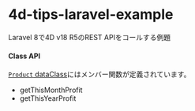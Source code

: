 # 4d-tips-laravel-example
Laravel 8で4D v18 R5のREST APIをコールする例題

#### Class API

[`Product` dataClass](blob/main/4D/Shop/Project/Sources/Classes/Product.4dm)にはメンバー関数が定義されています。

* getThisMonthProfit
* getThisYearProfit
